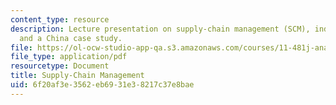 ```yaml
---
content_type: resource
description: Lecture presentation on supply-chain management (SCM), industrial restructuring,
  and a China case study.
file: https://ol-ocw-studio-app-qa.s3.amazonaws.com/courses/11-481j-analyzing-and-accounting-for-regional-economic-growth-spring-2009/6f20af3e3562eb6931e38217c37e8bae_MIT11_481Js09_lec12.pdf
file_type: application/pdf
resourcetype: Document
title: Supply-Chain Management
uid: 6f20af3e-3562-eb69-31e3-8217c37e8bae
---
```

